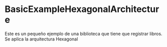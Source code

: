# BasicExampleHexagonalArchitecture
Este es un pequeño ejemplo de una biblioteca que tiene que registrar libros. Se aplica la arquitectura Hexagonal
